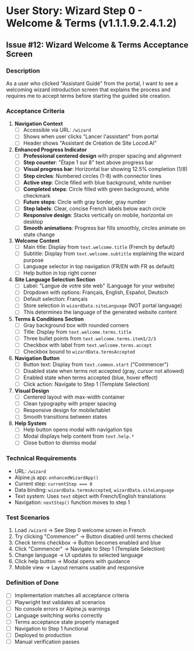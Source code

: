 # User Story: Wizard Step 0 - Welcome & Terms (v1.1.1.9.2.4.1.2)

## Issue #12: Wizard Welcome & Terms Acceptance Screen

### Description
As a user who clicked "Assistant Guidé" from the portal, I want to see a welcoming wizard introduction screen that explains the process and requires me to accept terms before starting the guided site creation.

### Acceptance Criteria

1. **Navigation Context**
   - [ ] Accessible via URL: `/wizard` 
   - [ ] Shows when user clicks "Lancer l'assistant" from portal
   - [ ] Header shows "Assistant de Création de Site Locod.AI"

2. **Enhanced Progress Indicator**
   - [ ] **Professional centered design** with proper spacing and alignment
   - [ ] **Step counter**: "Étape 1 sur 8" text above progress bar
   - [ ] **Visual progress bar**: Horizontal bar showing 12.5% completion (1/8)
   - [ ] **Step circles**: Numbered circles (1-8) with connector lines
   - [ ] **Active step**: Circle filled with blue background, white number
   - [ ] **Completed steps**: Circle filled with green background, white checkmark
   - [ ] **Future steps**: Circle with gray border, gray number
   - [ ] **Step labels**: Clear, concise French labels below each circle
   - [ ] **Responsive design**: Stacks vertically on mobile, horizontal on desktop
   - [ ] **Smooth animations**: Progress bar fills smoothly, circles animate on state change

3. **Welcome Content**
   - [ ] Main title: Display from `text.welcome.title` (French by default)
   - [ ] Subtitle: Display from `text.welcome.subtitle` explaining the wizard purpose
   - [ ] Language selector in top navigation (FR/EN with FR as default)
   - [ ] Help button in top right corner

4. **Site Language Selection Section**
   - [ ] Label: "Langue de votre site web" (Language for your website)
   - [ ] Dropdown with options: Français, English, Español, Deutsch
   - [ ] Default selection: Français
   - [ ] Store selection in `wizardData.siteLanguage` (NOT portal language)
   - [ ] This determines the language of the generated website content

5. **Terms & Conditions Section**
   - [ ] Gray background box with rounded corners
   - [ ] Title: Display from `text.welcome.terms.title`
   - [ ] Three bullet points from `text.welcome.terms.item1/2/3`
   - [ ] Checkbox with label from `text.welcome.terms.accept`
   - [ ] Checkbox bound to `wizardData.termsAccepted`

6. **Navigation Button**
   - [ ] Button text: Display from `text.common.start` ("Commencer")
   - [ ] Disabled state when terms not accepted (gray, cursor not allowed)
   - [ ] Enabled state when terms accepted (blue, hover effect)
   - [ ] Click action: Navigate to Step 1 (Template Selection)

7. **Visual Design**
   - [ ] Centered layout with max-width container
   - [ ] Clean typography with proper spacing
   - [ ] Responsive design for mobile/tablet
   - [ ] Smooth transitions between states

8. **Help System**
   - [ ] Help button opens modal with navigation tips
   - [ ] Modal displays help content from `text.help.*`
   - [ ] Close button to dismiss modal

### Technical Requirements
- URL: `/wizard`
- Alpine.js app: `enhancedWizardApp()`
- Current step: `currentStep === 0`
- Data binding: `wizardData.termsAccepted`, `wizardData.siteLanguage`
- Text system: Uses `text` object with French/English translations
- Navigation: `nextStep()` function moves to step 1

### Test Scenarios
1. Load `/wizard` → See Step 0 welcome screen in French
2. Try clicking "Commencer" → Button disabled until terms checked
3. Check terms checkbox → Button becomes enabled and blue
4. Click "Commencer" → Navigate to Step 1 (Template Selection)
5. Change language → UI updates to selected language
6. Click help button → Modal opens with guidance
7. Mobile view → Layout remains usable and responsive

### Definition of Done
- [ ] Implementation matches all acceptance criteria
- [ ] Playwright test validates all scenarios
- [ ] No console errors or Alpine.js warnings
- [ ] Language switching works correctly
- [ ] Terms acceptance state properly managed
- [ ] Navigation to Step 1 functional
- [ ] Deployed to production
- [ ] Manual verification passes